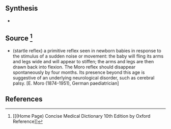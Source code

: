 ## Synthesis
- 
## Source [^1]
- (startle reflex) a primitive reflex seen in newborn babies in response to the stimulus of a sudden noise or movement: the baby will fling its arms and legs wide and will appear to stiffen; the arms and legs are then drawn back into flexion. The Moro reflex should disappear spontaneously by four months. Its presence beyond this age is suggestive of an underlying neurological disorder, such as cerebral palsy. \[E. Moro (1874-1951), German paediatrician]
## References

[^1]: [[(Home Page) Concise Medical Dictionary 10th Edition by Oxford Reference]]